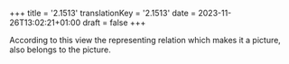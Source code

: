 +++
title = '2.1513'
translationKey = '2.1513'
date = 2023-11-26T13:02:21+01:00
draft = false
+++

According to this view the representing relation which makes it a picture, also belongs to the picture.
